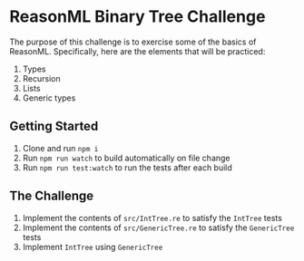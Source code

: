 # ReasonML Binary Tree Challenge

The purpose of this challenge is to exercise some of the basics of ReasonML. Specifically, here are
the elements that will be practiced:

1. Types
1. Recursion
1. Lists
1. Generic types

## Getting Started

1. Clone and run `npm i`
1. Run `npm run watch` to build automatically on file change
1. Run `npm run test:watch` to run the tests after each build

## The Challenge

1. Implement the contents of `src/IntTree.re` to satisfy the `IntTree` tests
1. Implement the contents of `src/GenericTree.re` to satisfy the `GenericTree` tests
1. Implement `IntTree` using `GenericTree`
